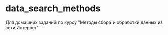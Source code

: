 # data_search_methods
Для домашних заданий по курсу "Методы сбора и обработки данных из сети Интернет"

